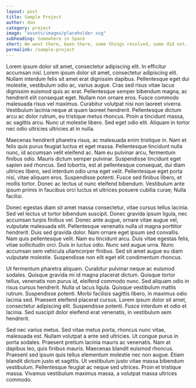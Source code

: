 ```yaml
---
layout: post
title: Sample Project
author: don
category: project
image: "assets/images/placeholder.svg"
subheading: Somewhere in Space
short: We went there, been there, some things resolved, some did not.
permalink: /sample-project
---
```


Lorem ipsum dolor sit amet, consectetur adipiscing elit. In efficitur accumsan nisl. Lorem ipsum dolor sit amet, consectetur adipiscing elit. Nullam interdum felis sit amet erat dignissim dapibus. Pellentesque eget dui molestie, vestibulum odio ac, varius augue. Cras sed risus vitae lacus dignissim euismod quis ac erat. Pellentesque semper bibendum magna, ac hendrerit elit consequat eget. Nullam non ornare eros. Fusce commodo malesuada risus vel maximus. Curabitur volutpat nisi non laoreet viverra. Vestibulum lacinia neque at quam laoreet hendrerit. Pellentesque dictum arcu ac dolor rutrum, eu tristique metus rhoncus. Proin a tincidunt massa, ac sagittis arcu. Nunc ut molestie libero. Sed eget odio elit. Aliquam in tortor nec odio ultricies ultricies at in nulla.

Maecenas hendrerit pharetra risus, ac malesuada enim tristique in. Nam et felis quis purus feugiat luctus et eget massa. Pellentesque tincidunt nulla nunc, id accumsan velit eleifend ac. Nam eu pulvinar arcu, fermentum finibus odio. Mauris dictum semper pulvinar. Suspendisse tincidunt eget sapien sed rhoncus. Sed lobortis, est at pellentesque consequat, dui diam ultrices libero, sed interdum odio urna eget velit. Pellentesque eget porta nisi, vitae aliquam eros. Suspendisse potenti. Fusce sed finibus libero, et mollis tortor. Donec ac lectus ut nunc eleifend bibendum. Vestibulum ante ipsum primis in faucibus orci luctus et ultrices posuere cubilia curae; Nulla facilisi.

Donec egestas diam sit amet massa consectetur, vitae cursus tellus lacinia. Sed vel lectus ut tortor bibendum suscipit. Donec gravida ipsum ligula, nec accumsan turpis finibus vel. Donec ante augue, ornare vitae augue vel, vulputate malesuada elit. Pellentesque venenatis nulla ut magna porttitor hendrerit. Duis sed gravida dolor. Nam ornare eget ipsum sed convallis. Nam quis pellentesque velit. Nam eu tincidunt arcu. Duis vitae egestas felis, vitae sollicitudin orci. Duis in luctus odio. Nunc sed augue urna. Nunc accumsan sem vehicula ullamcorper finibus. Sed sit amet augue eu diam vulputate molestie. Suspendisse non elit eget elit condimentum rhoncus.

Ut fermentum pharetra aliquam. Curabitur pulvinar neque ac euismod sodales. Quisque gravida mi id magna placerat dictum. Quisque tortor tellus, venenatis non purus id, eleifend commodo nunc. Sed aliquam odio in risus cursus hendrerit. Nulla ut lacus ligula. Quisque vestibulum mattis rutrum. Suspendisse potenti. Morbi facilisis sagittis libero, in maximus odio lacinia sed. Praesent eleifend placerat cursus. Lorem ipsum dolor sit amet, consectetur adipiscing elit. Suspendisse potenti. Fusce interdum et odio et lacinia. Sed suscipit dolor eleifend erat venenatis, in vestibulum sem hendrerit.

Sed nec varius metus. Sed vitae metus porta, rhoncus nunc vitae, malesuada est. Nullam volutpat a ante sed ultricies. Ut congue purus in porta sodales. Praesent pretium lacinia mauris ac venenatis. Nam at dapibus leo, quis finibus mauris. Maecenas blandit euismod rhoncus. Praesent sed ipsum quis tellus elementum molestie nec non augue. Etiam blandit dictum justo et sagittis. Ut vestibulum justo vitae massa bibendum vestibulum. Pellentesque feugiat ac neque sed ultrices. Proin et tristique massa. Vivamus vestibulum maximus massa, a volutpat massa ultrices commodo. 